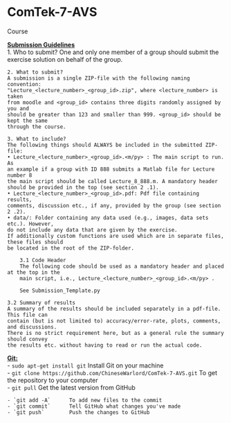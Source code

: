 # ComTek-7-AVS
Course  

<ins>**Submission Guidelines**</ins>  
    1. Who to submit?
    One and only one member of a group should submit the exercise solution on behalf of
    the group.

    2. What to submit?
    A submission is a single ZIP-file with the following naming convention:
    "Lecture_<lecture_number>_<group_id>.zip", where <lecture_number> is taken
    from moodle and <group_id> contains three digits randomly assigned by you and
    should be greater than 123 and smaller than 999. <group_id> should be kept the same
    through the course.

    3. What to include?
    The following things should ALWAYS be included in the submitted ZIP-file:
    • Lecture_<lecture_number>_<group_id>.<m/py> : The main script to run. As
    an example if a group with ID 888 submits a Matlab file for Lecture number 8
    the main script should be called Lecture_8_888.m. A mandatory header
    should be provided in the top (see section 2 .1).
    • Lecture_<lecture_number>_<group_id>.pdf: Pdf file containing results,
    comments, discussion etc., if any, provided by the group (see section 2 .2).
    • data/: Folder containing any data used (e.g., images, data sets etc.). However,
    do not include any data that are given by the exercise.
    If additionally custom functions are used which are in separate files, these files should
    be located in the root of the ZIP-folder.

        3.1 Code Header
        The following code should be used as a mandatory header and placed at the top in the
        main script, i.e., Lecture_<lecture_number>_<group_id>.<m/py> .

        See Submission_Template.py
    
    3.2 Summary of results
    A summary of the results should be included separately in a pdf-file. This file can
    contain (but is not limited to) accuracy/error-rate, plots, comments, and discussions.
    There is no strict requirement here, but as a general rule the summary should convey
    the results etc. without having to read or run the actual code.

<ins>**Git:**</ins>  
    - `sudo apt-get install git`        Install Git on your machine    
    - `git clone https://github.com/ChineseWarlord/ComTek-7-AVS.git`       To get the repository to your computer  
    - `git pull`        Get the latest version from GitHub  
      
    - `git add -A`      To add new files to the commit  
    - `git commit`      Tell GitHub what changes you've made  
    - `git push`        Push the changes to GitHub
